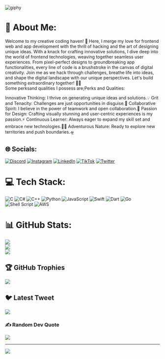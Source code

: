 ![giphy](https://user-images.githubusercontent.com/93233472/222144087-d58dab49-f49a-4306-ae6d-af7624833663.gif)

# 💫 About Me:
Welcome to my creative coding haven! 🌟 Here, I merge my love for frontend web and app development with the thrill of hacking and the art of designing unique ideas. With a knack for crafting innovative solutions, I dive deep into the world of frontend technologies, weaving together seamless user experiences. From pixel-perfect designs to groundbreaking app functionalities, every line of code is a brushstroke in the canvas of digital creativity. Join me as we hack through challenges, breathe life into ideas, and shape the digital landscape with our unique perspectives. Let's build something extraordinary together! 🚀🎨
<br> Some perksand qualities I possess are;Perks and Qualities:

Innovative Thinking: I thrive on generating unique ideas and solutions.💡
Grit and Tenacity: Challenges are just opportunities in disguise.🦾
Collaborative Spirit: I believe in the power of teamwork and open collaboration.🤝
Passion for Design: Crafting visually stunning and user-centric experiences is my passion.⚡️
Continuous Learner: Always eager to expand my skill set and embrace new technologies.🫶🏻
Adventurous Nature: Ready to explore new territories and push boundaries.🛸




## 🌐 Socials:
[![Discord](https://img.shields.io/badge/Discord-%237289DA.svg?logo=discord&logoColor=white)](https://discord.gg/Nengs#0526) [![Instagram](https://img.shields.io/badge/Instagram-%23E4405F.svg?logo=Instagram&logoColor=white)](https://instagram.com/___nengs) [![LinkedIn](https://img.shields.io/badge/LinkedIn-%230077B5.svg?logo=linkedin&logoColor=white)](https://linkedin.com/in/wisdom-offorji-3b080525b) [![TikTok](https://img.shields.io/badge/TikTok-%23000000.svg?logo=TikTok&logoColor=white)](https://tiktok.com/@___nengs) [![Twitter](https://img.shields.io/badge/Twitter-%231DA1F2.svg?logo=Twitter&logoColor=white)](https://twitter.com/Nengsxcode) 

# 💻 Tech Stack:
![C](https://img.shields.io/badge/c-%2300599C.svg?style=for-the-badge&logo=c&logoColor=white) ![C#](https://img.shields.io/badge/c%23-%23239120.svg?style=for-the-badge&logo=c-sharp&logoColor=white) ![C++](https://img.shields.io/badge/c++-%2300599C.svg?style=for-the-badge&logo=c%2B%2B&logoColor=white) ![Python](https://img.shields.io/badge/python-3670A0?style=for-the-badge&logo=python&logoColor=ffdd54) ![JavaScript](https://img.shields.io/badge/javascript-%23323330.svg?style=for-the-badge&logo=javascript&logoColor=%23F7DF1E) ![Swift](https://img.shields.io/badge/swift-F54A2A?style=for-the-badge&logo=swift&logoColor=white) ![Dart](https://img.shields.io/badge/dart-%230175C2.svg?style=for-the-badge&logo=dart&logoColor=white) ![Go](https://img.shields.io/badge/go-%2300ADD8.svg?style=for-the-badge&logo=go&logoColor=white) ![Shell Script](https://img.shields.io/badge/shell_script-%23121011.svg?style=for-the-badge&logo=gnu-bash&logoColor=white) ![AWS](https://img.shields.io/badge/AWS-%23FF9900.svg?style=for-the-badge&logo=amazon-aws&logoColor=white)
# 📊 GitHub Stats:
![](https://github-readme-stats.vercel.app/api?username=Nengs&theme=dark&hide_border=false&include_all_commits=true&count_private=true)<br/>
![](https://github-readme-streak-stats.herokuapp.com/?user=Nengs&theme=dark&hide_border=false)<br/>
![](https://github-readme-stats.vercel.app/api/top-langs/?username=Nengs&theme=dark&hide_border=false&include_all_commits=true&count_private=true&layout=compact)

## 🏆 GitHub Trophies
![](https://github-profile-trophy.vercel.app/?username=Nengs&theme=radical&no-frame=true&no-bg=false&margin-w=4)

## 🐦 Latest Tweet
[![](https://gtce.itsvg.in/api?username=Nengsxcode)](https://github.com/VishwaGauravIn/github-twitter-card-embed)

### ✍️ Random Dev Quote
![](https://quotes-github-readme.vercel.app/api?type=horizontal&theme=radical)

---
[![](https://visitcount.itsvg.in/api?id=Nengs&icon=0&color=0)](https://visitcount.itsvg.in)

<!-- Proudly created with GPRM ( https://gprm.itsvg.in ) -->
